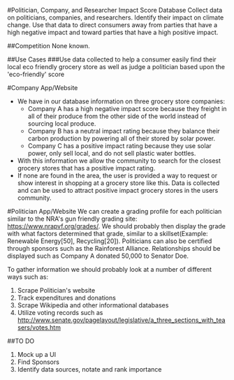 
#Politician, Company, and Researcher Impact Score Database
Collect data on politicians, companies, and researchers. Identify their impact on climate change. Use that data to direct consumers away from parties that have a high negative impact and toward parties that have a high positive impact.

##Competition
None known.

##Use Cases
###Use data collected to help a consumer easily find their local eco friendly grocery store as well as judge a politician based upon the 'eco-friendly' score

#Company App/Website
* We have in our database information on three grocery store companies:
  * Company A has a high negative impact score because they freight in all of their produce from the other side of the world instead of sourcing local produce.
  * Company B has a neutral impact rating because they balance their carbon production by powering all of their stored by solar power.
  * Company C has a positive impact rating because they use solar power, only sell local, and do not sell plastic water bottles.
* With this information we allow the community to search for the closest grocery stores that has a positive impact rating.
* If none are found in the area, the user is provided a way to request or show interest in shopping at a grocery store like this. Data is collected and can be used to attract positive impact grocery stores in the users community.

#Politician App/Website
We can create a grading profile for each politician similar to the NRA's gun friendly grading site: https://www.nrapvf.org/grades/. We should probably then display the grade with what factors determined that grade, similar to a skillset(Example: Renewable Energy[50], Recycling[20]). Politicians can also be certified through sponsors such as the Rainforest Alliance. Relationships should be displayed such as Company A donated 50,000 to Senator Doe. 

To gather information we should probably look at a number of different ways such as:  
1. Scrape Politician's website  
2. Track expenditures and donations  
3. Scrape Wikipedia and other informational databases  
4. Utilize voting records such as http://www.senate.gov/pagelayout/legislative/a_three_sections_with_teasers/votes.htm  

   
##TO DO  
1. Mock up a UI  
2. Find Sponsors  
3. Identify data sources, notate and rank importance  
 
